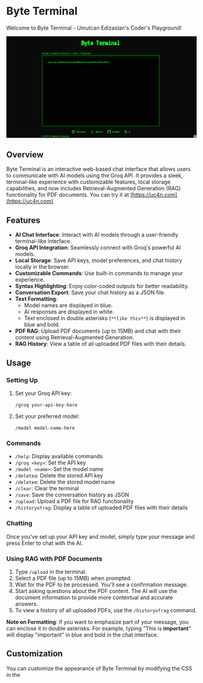 # Byte Terminal

Welcome to Byte Terminal - Umutcan Edizaslan's Coder's Playground!

![Byte Terminal Screenshot](Animation.gif)

## Overview

Byte Terminal is an interactive web-based chat interface that allows users to communicate with AI models using the Groq API. It provides a sleek, terminal-like experience with customizable features, local storage capabilities, and now includes Retrieval-Augmented Generation (RAG) functionality for PDF documents.
You can try it at [https://uc4n.com](https://uc4n.com)

## Features

- **AI Chat Interface**: Interact with AI models through a user-friendly terminal-like interface.
- **Groq API Integration**: Seamlessly connect with Groq's powerful AI models.
- **Local Storage**: Save API keys, model preferences, and chat history locally in the browser.
- **Customizable Commands**: Use built-in commands to manage your experience.
- **Syntax Highlighting**: Enjoy color-coded outputs for better readability.
- **Conversation Export**: Save your chat history as a JSON file.
- **Text Formatting**: 
  - Model names are displayed in blue.
  - AI responses are displayed in white.
  - Text enclosed in double asterisks (`**like this**`) is displayed in blue and bold.
- **PDF RAG**: Upload PDF documents (up to 15MB) and chat with their content using Retrieval-Augmented Generation.
- **RAG History**: View a table of all uploaded PDF files with their details.

## Usage

### Setting Up

1. Set your Groq API key:
   ```
   /groq your-api-key-here
   ```

2. Set your preferred model:
   ```
   /model model-name-here
   ```

### Commands

- `/help`: Display available commands
- `/groq <key>`: Set the API key
- `/model <name>`: Set the model name
- `/deletea`: Delete the stored API key
- `/deletem`: Delete the stored model name
- `/clear`: Clear the terminal
- `/save`: Save the conversation history as JSON
- `/upload`: Upload a PDF file for RAG functionality
- `/historyofrag`: Display a table of uploaded PDF files with their details

### Chatting

Once you've set up your API key and model, simply type your message and press Enter to chat with the AI. 

### Using RAG with PDF Documents

1. Type `/upload` in the terminal.
2. Select a PDF file (up to 15MB) when prompted.
3. Wait for the PDF to be processed. You'll see a confirmation message.
4. Start asking questions about the PDF content. The AI will use the document information to provide more contextual and accurate answers.
5. To view a history of all uploaded PDFs, use the `/historyofrag` command.

**Note on Formatting**: If you want to emphasize part of your message, you can enclose it in double asterisks. For example, typing "This is **important**" will display "important" in blue and bold in the chat interface.

## Customization

You can customize the appearance of Byte Terminal by modifying the CSS in the <style> section of index.html.

## Contributing

Contributions are welcome! Please feel free to submit a Pull Request.

## License

This project is licensed under the MIT License - see the [LICENSE](LICENSE) file for details.

## Acknowledgments

- Thanks to Groq for providing the AI API.
- Special thanks to all contributors and users of Byte Terminal.

## Contact

Umutcan Edizaslan - @UEdizaslan

Project Link: [https://github.com/U-C4N/byte-terminal](https://github.com/U-C4N/byte-terminal)